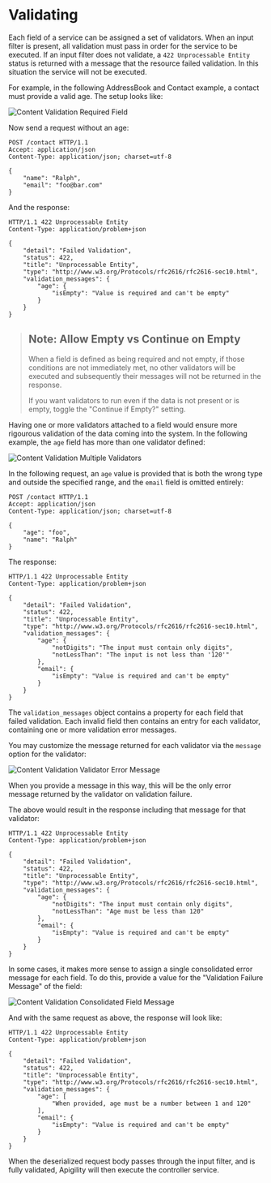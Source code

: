 Validating
==========

Each field of a service can be assigned a set of validators.  When an input filter is present, all
validation must pass in order for the service to be executed. If an input filter does not validate,
a `422 Unprocessable Entity` status is returned with a message that the resource failed validation.
In this situation the service will not be executed.

For example, in the following AddressBook and Contact example, a contact must provide a valid age.
The setup looks like:

![Content Validation Required Field](/asset/apigility-documentation/img/content-validation-validating-required-field.jpg)

Now send a request without an age:

```HTTP
POST /contact HTTP/1.1
Accept: application/json
Content-Type: application/json; charset=utf-8

{
    "name": "Ralph",
    "email": "foo@bar.com"
}
```

And the response:

```HTTP
HTTP/1.1 422 Unprocessable Entity
Content-Type: application/problem+json

{
    "detail": "Failed Validation",
    "status": 422,
    "title": "Unprocessable Entity",
    "type": "http://www.w3.org/Protocols/rfc2616/rfc2616-sec10.html",
    "validation_messages": {
        "age": {
            "isEmpty": "Value is required and can't be empty"
        }
    }
}
```

> ## Note: Allow Empty vs Continue on Empty
>
> When a field is defined as being required and not empty, if those conditions are not immediately
> met, no other validators will be executed and subsequently their messages will not be returned in
> the response.
>
> If you want validators to run even if the data is not present or is empty, toggle the "Continue if
> Empty?" setting.

Having one or more validators attached to a field would ensure more rigourous validation of the 
data coming into the system. In the following example, the `age` field has more than one validator
defined:

![Content Validation Multiple Validators](/asset/apigility-documentation/img/content-validation-validating-3-validators.jpg)

In the following request, an `age` value is provided that is both the wrong type and outside the
specified range, and the `email` field is omitted entirely:

```HTTP
POST /contact HTTP/1.1
Accept: application/json
Content-Type: application/json; charset=utf-8

{
    "age": "foo",
    "name": "Ralph"
}
```

The response:

```HTTP
HTTP/1.1 422 Unprocessable Entity
Content-Type: application/problem+json

{
    "detail": "Failed Validation",
    "status": 422,
    "title": "Unprocessable Entity",
    "type": "http://www.w3.org/Protocols/rfc2616/rfc2616-sec10.html",
    "validation_messages": {
        "age": {
            "notDigits": "The input must contain only digits",
            "notLessThan": "The input is not less than '120'"
        },
        "email": {
            "isEmpty": "Value is required and can't be empty"
        }
    }
}
```

The `validation_messages` object contains a property for each field that failed validation. Each
invalid field then contains an entry for each validator, containing one or more validation error
messages.

You may customize the message returned for each validator via the `message` option for the
validator:

![Content Validation Validator Error Message](/asset/apigility-documentation/img/content-validation-validating-special-validator-message.jpg)

When you provide a message in this way, this will be the only error message returned by the
validator on validation failure.

The above would result in the response including that message for that validator:

```HTTP
HTTP/1.1 422 Unprocessable Entity
Content-Type: application/problem+json

{
    "detail": "Failed Validation",
    "status": 422,
    "title": "Unprocessable Entity",
    "type": "http://www.w3.org/Protocols/rfc2616/rfc2616-sec10.html",
    "validation_messages": {
        "age": {
            "notDigits": "The input must contain only digits",
            "notLessThan": "Age must be less than 120"
        },
        "email": {
            "isEmpty": "Value is required and can't be empty"
        }
    }
}
```

In some cases, it makes more sense to assign a single consolidated error message for each field.
To do this, provide a value for the "Validation Failure Message" of the field:

![Content Validation Consolidated Field Message](/asset/apigility-documentation/img/content-validation-validating-consolidated-field-message.jpg)

And with the same request as above, the response will look like:

```HTTP
HTTP/1.1 422 Unprocessable Entity
Content-Type: application/problem+json

{
    "detail": "Failed Validation",
    "status": 422,
    "title": "Unprocessable Entity",
    "type": "http://www.w3.org/Protocols/rfc2616/rfc2616-sec10.html",
    "validation_messages": {
        "age": [
            "When provided, age must be a number between 1 and 120"
        ],
        "email": {
            "isEmpty": "Value is required and can't be empty"
        }
    }
}
```

When the deserialized request body passes through the input filter, and is fully validated, 
Apigility will then execute the controller service.
